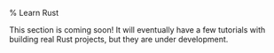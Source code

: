 % Learn Rust

This section is coming soon! It will eventually have a few tutorials with
building real Rust projects, but they are under development.
